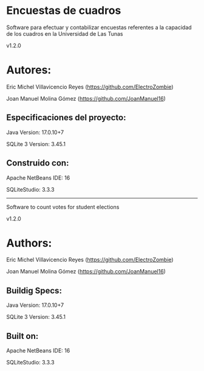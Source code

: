 # Encuestas de cuadros

Software para efectuar y contabilizar encuestas referentes a la capacidad de los cuadros en la Universidad de Las Tunas

v1.2.0

Autores:
=
Eric Michel Villavicencio Reyes (https://github.com/ElectroZombie)

Joan Manuel Molina Gómez (https://github.com/JoanManuel16)

Especificaciones del proyecto:
-
Java Version: 17.0.10+7

SQLite 3 Version: 3.45.1

Construido con:
-
Apache NetBeans IDE: 16

SQLiteStudio: 3.3.3

------------------------------------------------------------------
Software to count votes for student elections

v1.2.0

Authors:
=
Eric Michel Villavicencio Reyes (https://github.com/ElectroZombie)

Joan Manuel Molina Gómez (https://github.com/JoanManuel16)

Buildig Specs:
-
Java Version: 17.0.10+7

SQLite 3 Version: 3.45.1

Built on:
-
Apache NetBeans IDE: 16

SQLiteStudio: 3.3.3
